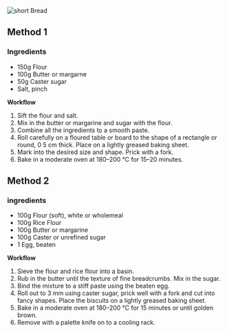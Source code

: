 ![short Bread](resource:assets/images/spongeBiscuitsCakes/shortbread.png)

## **Method 1**
### **Ingredients**
- 150g Flour
- 100g Butter or margarne
- 50g Caster sugar
- Salt, pinch

**Workflow**
1. Sift the flour and salt.
2. Mix in the butter or margarine and sugar with the flour.
3. Combine all the ingredients to a smooth paste.
4. Roll carefully on a floured table or board to the shape of a rectangle or round, 0 5 cm thick. Place on a lightly greased baking sheet.
5. Mark into the desired size and shape. Prick with a fork.
6. Bake in a moderate oven at 180–200 °C for 15–20 minutes.

## **Method 2**
### **ingredients**
- 100g Flour (soft), white or wholemeal
- 100g Rice Flour
- 100g Butter or margarine
- 100g Caster or unrefined sugar
- 1 Egg, beaten

**Workflow**
1. Sieve the flour and rice flour into a basin.
2. Rub in the butter until the texture of fine breadcrumbs. Mix in the sugar.
3. Bind the mixture to a stiff paste using the beaten egg.
4. Roll out to 3 mm using caster sugar, prick well with a fork and cut into fancy shapes. Place the biscuits on a lightly greased baking sheet.
5. Bake in a moderate oven at 180–200 °C for 15 minutes or until golden brown.
6. Remove with a palette knife on to a cooling rack.